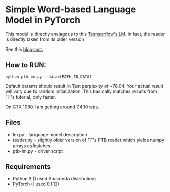 # Simple Word-based Language Model in PyTorch
This model is directly analagous to this [Tesnsorflow's LM](https://www.tensorflow.org/tutorials/recurrent).
In fact, the reader is directly taken from its older version

See this [blogpost.](http://deeplearningathome.com/2017/06/PyTorch-vs-Tensorflow-lstm-language-model.html)

## How to RUN:
```
python ptb-lm.py --data=[PATH_TO_DATA]
```
Default params should result in Test perplexity of ~78.04.
Your actual result will vary due to random initialization.
This basically matches results from TF's tutorial, only faster.

On GTX 1080 I am getting around 7,400 wps.

## Files
* lm.py - language model description
* reader.py - slightly older version of TF's PTB reader which yields numpy arrays as batches
* ptb-lm.py - driver script

## Requirements
* Python 3 (I used Anaconda distribution)
* PyTorch (I used 0.1.12)